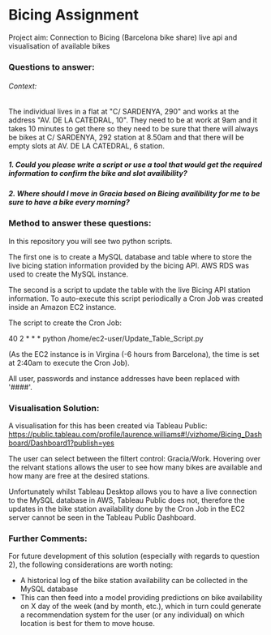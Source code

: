 # Bicing Assignment
Project aim: Connection to Bicing (Barcelona bike share) live api and visualisation of available bikes

### Questions to answer:

###### Context:
The individual lives in a flat at "C/ SARDENYA, 290" and works at the address "AV. DE LA CATEDRAL, 10". They need to be at work at 9am and it takes 10 minutes to get there so they need to be sure that there will always be bikes at C/ SARDENYA, 292 station at 8.50am and that there will be empty slots at AV. DE LA CATEDRAL, 6 station.

##### 1. Could you please write a script or use a tool that would get the required information to confirm the bike and slot availibility? 

##### 2. Where should I move in Gracia based on Bicing availibility for me to be sure to have a bike every morning? 

### Method to answer these questions:
In this repository you will see two python scripts.

The first one is to create a MySQL database and table where to store the live bicing station information provided by the bicing API. AWS RDS was used to create the MySQL instance.

The second is a script to update the table with the live Bicing API station information. To auto-execute this script periodically a Cron Job was created inside an Amazon EC2 instance.

The script to create the Cron Job:

40 2 * * * python /home/ec2-user/Update_Table_Script.py

(As the EC2 instance is in Virgina (-6 hours from Barcelona), the time is set at 2:40am to execute the Cron Job).

All user, passwords and instance addresses have been replaced with '####'.

### Visualisation Solution:
A visualisation for this has been created via Tableau Public:
https://public.tableau.com/profile/laurence.williams#!/vizhome/Bicing_Dashboard/Dashboard1?publish=yes

The user can select between the filtert control: Gracia/Work. Hovering over the relvant stations allows the user to see how many bikes are available and how many are free at the desired stations.

Unfortunately whilst Tableau Desktop allows you to have a live connection to the MySQL database in AWS, Tableau Public does not, therefore the updates in the bike station availability done by the Cron Job in the EC2 server cannot be seen in the Tableau Public Dashboard.

### Further Comments:
For future development of this solution (especially with regards to question 2), the following considerations are worth noting:
- A historical log of the bike station availability can be collected in the MySQL database
- This can then feed into a model providing predictions on bike availability on X day of the week (and by month, etc.), which in turn could generate a recommendation system for the user (or any individual) on which location is best for them to move house.
